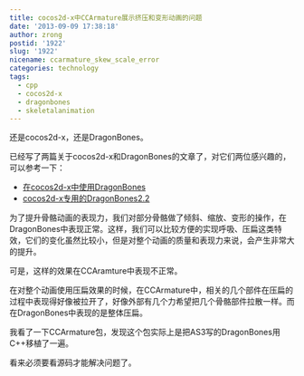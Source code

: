 ```yaml
---
title: cocos2d-x中CCArmature展示挤压和变形动画的问题
date: '2013-09-09 17:38:18'
author: zrong
postid: '1922'
slug: '1922'
nicename: ccarmature_skew_scale_error
categories: technology
tags:
  - cpp
  - cocos2d-x
  - dragonbones
  - skeletalanimation
---
```


还是cocos2d-x，还是DragonBones。

已经写了两篇关于cocos2d-x和DragonBones的文章了，对它们两位感兴趣的，可以参考一下：

-   [在cocos2d-x中使用DragonBones](https://blog.zengrong.net/post/1911.html)
-   [cocos2d-x专用的DragonBones2.2](https://blog.zengrong.net/post/1915.html)

为了提升骨骼动画的表现力，我们对部分骨骼做了倾斜、缩放、变形的操作，在DragonBones中表现正常。这样，我们可以比较方便的实现呼吸、压扁这类特效，它们的变化虽然比较小，但是对整个动画的质量和表现力来说，会产生非常大的提升。

可是，这样的效果在CCAramture中表现不正常。

在对整个动画使用压扁效果的时候，在CCArmature中，相关的几个部件在压扁的过程中表现得好像被拉开了，好像外部有几个力希望把几个骨骼部件拉散一样。而在DragonBones中表现的是整体压扁。

我看了一下CCArmature包，发现这个包实际上是把AS3写的DragonBones用C++移植了一遍。

看来必须要看源码才能解决问题了。

